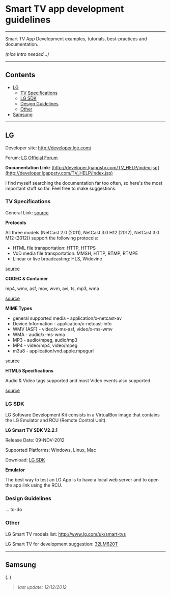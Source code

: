 # Smart TV app development guidelines

---

Smart TV App Development examples, tutorials, best-practices and documentation.

_(nice intro needed…)_

---

## Contents


* [LG](#lg)
	* [TV Specifications](#tv-specifications)
	* [LG SDK](#lg-sdk)
	* [Design Guidelines](#design-guidelines)
	* [Other](#other)
* [Samsung](#samsung)


---

## LG

Developer site: http://developer.lge.com/

Forum: [LG Official Forum][LG1]

**Documentation Link:** [http://developer.lgappstv.com/TV_HELP/index.jsp](http://developer.lgappstv.com/TV_HELP/index.jsp)

I find myself searching the documentation far too often, so here's the most important stuff so far. Feel free to make suggestions.

### TV Specifications

General Link: [source][LG2]

**Protocols**

All three models (NetCast 2.0 (2011), NetCast 3.0 H12 (2012), NetCast 3.0 M12 (2012)) support the following protocols:

* HTML file transportation: HTTP, HTTPS
* VoD media file transportation: MMSH, HTTP, RTMP, RTMPE
* Linear or live broadcasting: HLS, Widevine

[source][LG3]

**CODEC & Container**

mp4, wmv, asf, mov, wvm, avi, ts, mp3, wma

[source][LG4]

**MIME Types**

* general supported media - application/x-netcast-av
* Device Information - application/x-netcast-info
* WMV (ASF) - video/x-ms-asf, video/x-ms-wmv
* WMA - audio/x-ms-wma
* MP3 - audio/mpeg, audio/mp3
* MP4 - video/mp4, video/mpeg
* m3u8 - application/vnd.apple.mpegurl

[source][LG5]

**HTML5 Specifications**

Audio & Video tags supported and most Video events also supported.

[source][LG6]

### LG SDK

LG Software Development Kit consists in a VirtualBox image that contains the LG Emulator and RCU (Remote Control Unit).

**LG Smart TV SDK V2.2.1**

Release Date: 09-NOV-2012

Supported Platforms: Windows, Linux, Mac

Download: [LG SDK][LG-SDK-DOWNLOAD]

**Emulator**

The best way to test an LG App is to have a local web server and to open the app link using the RCU.

### Design Guidelines

… to-do

### Other

LG Smart TV models list: http://www.lg.com/uk/smart-tvs

LG Smart TV for development suggestion: [32LM620T][LGlast]

[LG1]: http://developer.lge.com/community/forums/RetrieveForumList.dev?prodTypeCode=TV

[LG2]: http://developer.lgappstv.com/TV_HELP/index.jsp?topic=%2Flge.tvsdk.developing.book%2Fhtml%2FDeveloping+Web+App%2FDeveloping+Web+App%2FSpecifications.htm

[LG3]: http://developer.lgappstv.com/TV_HELP/index.jsp?topic=%2Flge.tvsdk.developing.book%2Fhtml%2FDeveloping+Web+App%2FDeveloping+Web+App%2FProtocols.htm

[LG4]: http://developer.lgappstv.com/TV_HELP/index.jsp?topic=%2Flge.tvsdk.developing.book%2Fhtml%2FDeveloping+Web+App%2FDeveloping+Web+App%2FSpecifications.htm

[LG5]: http://developer.lgappstv.com/TV_HELP/index.jsp?topic=%2Flge.tvsdk.developing.book%2Fhtml%2FDeveloping+Web+App%2FDeveloping+Web+App%2FAnnex+A+Complete+List+of+Supported+MIME+Types.htm

[LG6]: http://developer.lgappstv.com/TV_HELP/index.jsp?topic=%2Flge.tvsdk.developing.book%2Fhtml%2FDeveloping+Web+App%2FDeveloping+Web+App%2FAnnex+F+HTML5+Specifications.htm

[LG-SDK-DOWNLOAD]: http://developer.lge.com/resource/tv/RetrieveSdktools.dev

[LGlast]: http://www.amazon.co.uk/LG-32LM620T-32-inch-Widescreen-Freeview/dp/B007IYW1A8/ref=sr_1_1?ie=UTF8&qid=1355338716&sr=8-1

---

## Samsung

(..)

> _last update: 12/12/2012_
